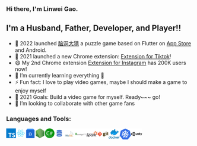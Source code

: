 ### Hi there, I'm Linwei Gao.

## I'm a Husband, Father, Developer, and Player!!

- 🤯 2022 launched [脑洞大猜][guessgit] a puzzle game based on Flutter on [App Store][guessAppStore] and Android.
- 🔭 2021 launched a new Chrome extension: [Extension for Tiktok][extTiktok]!
- 😄 My 2nd Chrome extension [Extension for Instagram][extTiktok] has 200K users now!
- 🌱 I’m currently learning everything 🤣
- ⚡ Fun fact: I love to play video games, maybe I should make a game to enjoy myself
- 🥅 2021 Goals: Build a video game for myself. Ready~~~ go!
- 👯 I’m looking to collaborate with other game fans

### Languages and Tools:

<img align="left" alt="TypeScript" width="26px" src="https://raw.githubusercontent.com/github/explore/main/topics/typescript/typescript.png" />
<img align="left" alt="React" width="26px" src="https://raw.githubusercontent.com/github/explore/80688e429a7d4ef2fca1e82350fe8e3517d3494d/topics/react/react.png" />
<img align="left" alt="Chrome Extension" width="26px" src="https://raw.githubusercontent.com/github/explore/main/topics/chrome-extension/chrome-extension.png" />
<img align="left" alt="Node.js" width="26px" src="https://raw.githubusercontent.com/github/explore/80688e429a7d4ef2fca1e82350fe8e3517d3494d/topics/nodejs/nodejs.png" />
<img align="left" alt="C#" width="26px" src="https://raw.githubusercontent.com/github/explore/main/topics/csharp/csharp.png" />
<img align="left" alt="SQL" width="26px" src="https://raw.githubusercontent.com/github/explore/80688e429a7d4ef2fca1e82350fe8e3517d3494d/topics/sql/sql.png" />
<img align="left" alt="MySQL" width="30px" src="https://raw.githubusercontent.com/github/explore/80688e429a7d4ef2fca1e82350fe8e3517d3494d/topics/mysql/mysql.png" />
<img align="left" alt="MongoDB" width="30px" src="https://raw.githubusercontent.com/github/explore/80688e429a7d4ef2fca1e82350fe8e3517d3494d/topics/mongodb/mongodb.png" />
<img align="left" alt="Spark" width="30px" src="https://raw.githubusercontent.com/github/explore/main/topics/spark/spark.png" />
<img align="left" alt="Git" width="30px" src="https://raw.githubusercontent.com/github/explore/80688e429a7d4ef2fca1e82350fe8e3517d3494d/topics/git/git.png" />

<img align="left" alt="Docker" width="30px" src="https://raw.githubusercontent.com/github/explore/main/topics/docker/docker.png" />
<img align="left" alt="K8s" width="30px" src="https://raw.githubusercontent.com/github/explore/main/topics/kubernetes/kubernetes.png" />
<img align="left" alt="Unity" width="30px" src="https://raw.githubusercontent.com/github/explore/main/topics/unity/unity.png" />


[extTiktok]: https://chrome.google.com/webstore/detail/extension-for-tiktok/keahbhfgjpfnmedeldbjfjjpilhjaiie
[extInsta]: https://chrome.google.com/webstore/detail/extension-for-instagram/dkfmiibnoifcbiblibjpfalbdfpdoeni
[guessgit]:https://github.com/linweigao/guess
[guessAppStore]:https://apps.apple.com/cn/app/%E8%84%91%E6%B4%9E%E5%A4%A7%E7%8C%9C/id1627959353
